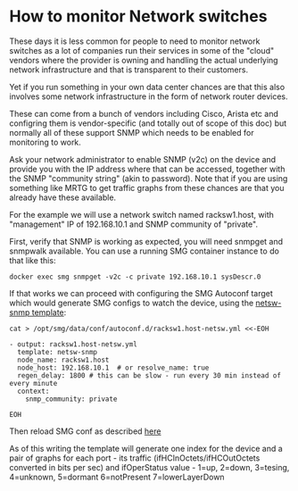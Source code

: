 # How to monitor Network switches

These days it is less common for people to need to monitor network switches as a lot of companies run their services in some of the "cloud" vendors where the provider is owning and handling the actual underlying network infrastructure and that is transparent to their customers.

Yet if you run something in your own data center chances are that this also involves some network infrastructure in the form of network router devices.

These can come from a bunch of vendors including Cisco, Arista etc and configring them is vendor-specific (and totally out of scope of this doc) but normally all of these support SNMP which needs to be enabled for monitoring to work.

Ask your network administrator to enable SNMP (v2c) on the device and provide you with the IP address where that can be accessed, together with the SNMP "community string" (akin to password). Note that if you are using something like MRTG to get traffic graphs from these chances are that you already have these available.

For the example we will use a network switch named racksw1.host, with "management" IP of 192.168.10.1 and SNMP community of "private".

First, verify that SNMP is working as expected, you will need snmpget and snmpwalk available. You can use a running SMG container instance to do that like this:

    docker exec smg snmpget -v2c -c private 192.168.10.1 sysDescr.0

If that works we can proceed with configuring the SMG Autoconf target which would generate SMG configs to watch the device, using the [netsw-snmp template](https://github.com/asen/smg/blob/master/smgconf/ac-templates/netsw-snmp.yml.ssp):

    cat > /opt/smg/data/conf/autoconf.d/racksw1.host-netsw.yml <<-EOH

    - output: racksw1.host-netsw.yml
      template: netsw-snmp
      node_name: racksw1.host
      node_host: 192.168.10.1  # or resolve_name: true
      regen_delay: 1800 # this can be slow - run every 30 min instead of every minute
      context:
        snmp_community: private

    EOH

Then reload SMG conf as described [here](Run_smg.html)

As of this writing the template will generate one index for the device and a pair of graphs for each port - its traffic (ifHCInOctets/ifHCOutOctets converted in bits per sec) and ifOperStatus value - 1=up, 2=down, 3=tesing, 4=unknown, 5=dormant 6=notPresent 7=lowerLayerDown

